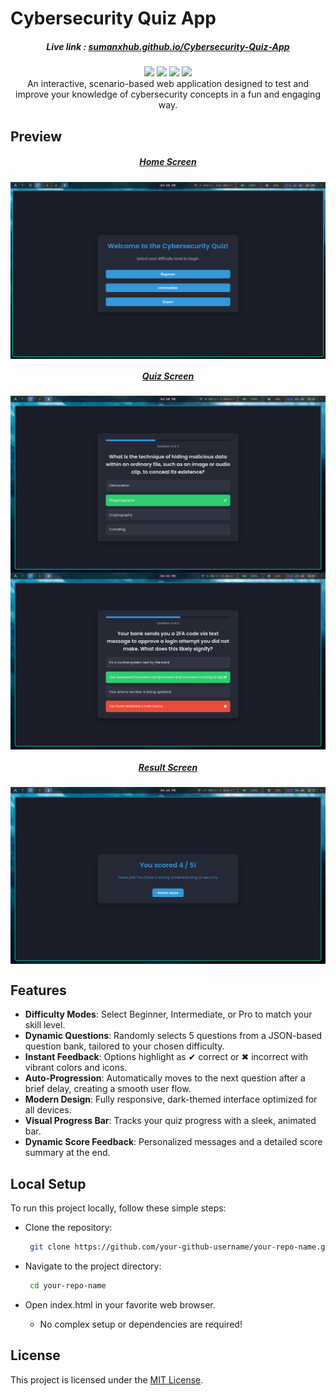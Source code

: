# Cybersecurity Quiz App

<h5 align="center"> Live link : <a href="https://sumanxhub.github.io/Cybersecurity-Quiz-App/"><ins>sumanxhub.github.io/Cybersecurity-Quiz-App</ins></a> </h5>

<div align="center"> 
    <img src="https://img.shields.io/badge/HTML5-%23E34F26.svg?style=flat&logo=html5&logoColor=white" height="30"/>
    <img src="https://img.shields.io/badge/CSS3-%231572B6.svg?style=flat&logo=css3&logoColor=white" height="30"/>
    <img src="https://img.shields.io/badge/JavaScript-%23F7DF1E.svg?style=flat&logo=javascript&logoColor=black" height="30"/>
    <img src="https://img.shields.io/badge/License-MIT-green.svg" />
</div>

<div align="center"> 
    An interactive, scenario-based web application designed to test and improve your knowledge of cybersecurity concepts in a fun and engaging way.
</div>


## Preview

<h5 align="center"> <u>Home Screen</u> </h5>
<img src="./assets/1-home-screen.png" alt="Home Screen" align="center"/> <br>

<h5 align="center"> <u>Quiz Screen</u> </h5>
<img src="./assets/2-quiz-screen1.png" alt="Quiz Screen" align="center"/> <br>
<img src="./assets/2-quiz-screen2.png" alt="Quiz Screen" align="center"/> <br>

<h5 align="center"> <u>Result Screen</u> </h5>
<img src="./assets/3-result-screen.png" alt="Result Screen" align="center"/> <br>


## Features

  - **Difficulty Modes**: Select Beginner, Intermediate, or Pro to match your skill level.
  - **Dynamic Questions**: Randomly selects 5 questions from a JSON-based question bank, tailored to your chosen difficulty.
  - **Instant Feedback**: Options highlight as ✔ correct or ✖ incorrect with vibrant colors and icons.
  - **Auto-Progression**: Automatically moves to the next question after a brief delay, creating a smooth user flow.
  - **Modern Design**: Fully responsive, dark-themed interface optimized for all devices.
  - **Visual Progress Bar**: Tracks your quiz progress with a sleek, animated bar.
  - **Dynamic Score Feedback**: Personalized messages and a detailed score summary at the end.


## Local Setup

To run this project locally, follow these simple steps:
 * Clone the repository:

   ```sh
    git clone https://github.com/your-github-username/your-repo-name.git
   ```

 * Navigate to the project directory:
   ```sh
    cd your-repo-name
   ```

 * Open index.html in your favorite web browser.
   * No complex setup or dependencies are required!

## License

This project is licensed under the [MIT License](LICENSE.txt).

